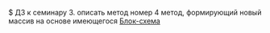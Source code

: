 $ ДЗ к семинару 3. описать метод номер 4 
метод, формирующий новый массив на основе имеющегося [Блок-схема](Lesson03/Describe_the_metod/diagram.drawio.png)
